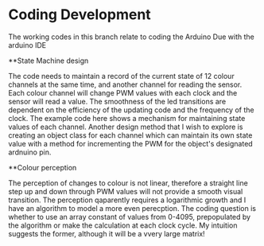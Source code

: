 # Coding Development

The working codes in this branch relate to coding the Arduino Due with the arduino IDE

**State Machine design

The code needs to maintain a record of the current state of 12 colour channels at the same time, and another channel for reading the sensor. Each colour channel will change PWM values with each clock and the sensor will read a value. The smoothness of the led transitions are dependent on the efficiency of the updating code and the frequency of the clock.
The example code here shows a mechanism for maintaining state values of each channel.
Another design method that I wish to explore is creating an object class for each channel which can maintain its own state value with a method for incrementing the PWM for the object's designated ardnuino pin.

**Colour perception

The perception of changes to colour is not linear, therefore a straight line step up and down through PWM values will not provide a smooth visual transition. The perception qaparently requires a logarithmic growth and I have an algorithm to model a more even perecption.
The coding question is whether to use an array constant of values from 0-4095, prepopulated by the algorithm or make the calculation at each clock cycle. My intuition suggests the former, although it will be a vvery large matrix!




